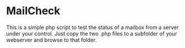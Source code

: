 # MailCheck

This is a simple php script to test the status of a mailbox from a server under your control.
Just copy the two .php files to a subfolder of your webserver and browse to that folder.

